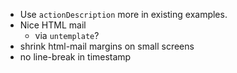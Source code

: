 * Use `actionDescription` more in existing examples.
* Nice HTML mail
  * via `untemplate`?
* shrink html-mail margins on small screens
* no line-break in timestamp

